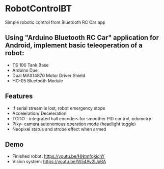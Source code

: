 # RobotControlBT

Simple robotic control from Bluetooth RC Car app

## Using "Arduino Bluetooth RC Car" application for Android, implement basic teleoperation of a robot:
  * TS 100 Tank Base
  * Arduino Due
  * Dual MAX14870 Motor Driver Shield
  * HC-05 Bluetooth Module
  
## Features
  * If serial stream is lost, robot emergency stops
  * Acceleration/ Deceleration
  * TODO - integrated hall encoders for smoother PID control, odometry
  * Pixy- camera autonomous operation mode (headlight toggle)
  * Neopixel status and strobe effect when armed
  
  
## Demo
  * Finished robot: https://youtu.be/HNtmfgkichY
  * Vision system: https://youtu.be/W54Av2lJxBA
  
